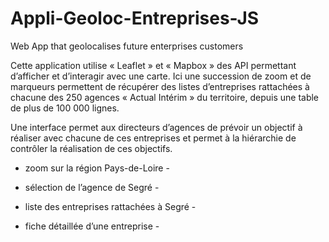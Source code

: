 # Appli-Geoloc-Entreprises-JS
Web App that geolocalises future enterprises customers

Cette application utilise « Leaflet » et « Mapbox » des API permettant d’afficher et d’interagir avec une carte. 
Ici une succession de zoom et de marqueurs permettent de récupérer des listes d’entreprises rattachées à chacune des 250 agences 
« Actual Intérim » du territoire, depuis une table de plus de 100 000 lignes.

Une interface permet aux directeurs d’agences de prévoir un objectif à réaliser avec chacune de ces entreprises 
et permet à la hiérarchie de contrôler la réalisation de ces objectifs.

- zoom sur la région Pays-de-Loire -

- sélection de l’agence de Segré -

- liste des entreprises rattachées à Segré -

- fiche détaillée d’une entreprise -
